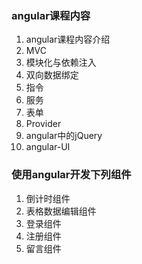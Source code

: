 ### angular课程内容
1. angular课程内容介绍
2. MVC
3. 模块化与依赖注入
4. 双向数据绑定
5. 指令
6. 服务
7. 表单
8. Provider
9. angular中的jQuery
10. angular-UI

### 使用angular开发下列组件
1. 倒计时组件
2. 表格数据编辑组件
3. 登录组件
4. 注册组件
5. 留言组件

